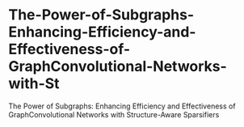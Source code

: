 # The-Power-of-Subgraphs-Enhancing-Efficiency-and-Effectiveness-of-GraphConvolutional-Networks-with-St
The Power of Subgraphs: Enhancing Efficiency and Effectiveness of GraphConvolutional Networks with Structure-Aware Sparsifiers
